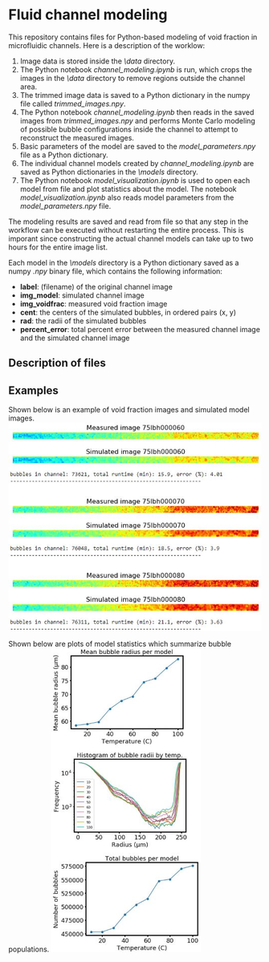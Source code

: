 # Fluid channel modeling

This repository contains files for Python-based modeling of void fraction in microfluidic channels. Here is a description of the worklow:
1. Image data is stored inside the *\data* directory.
2. The Python notebook *channel_modeling.ipynb* is run, which crops the images in the *\data* directory to remove regions outside the channel area.
3. The trimmed image data is saved to a Python dictionary in the numpy file called *trimmed_images.npy*.
4. The Python notebook *channel_modeling.ipynb* then reads in the saved images from *trimmed_images.npy* and performs Monte Carlo modeling of possible bubble configurations inside the channel to attempt to reconstruct the measured images.
5. Basic parameters of the model are saved to the *model_parameters.npy* file as a Python dictionary.
5. The individual channel models created by *channel_modeling.ipynb* are saved as Python dictionaries in the *\models* directory.
6. The Python notebook *model_visualization.ipynb* is used to open each model from file and plot statistics about the model. The notebook *model_visualization.ipynb* also reads model parameters from the *model_parameters.npy* file.


The modeling results are saved and read from file so that any step in the workflow can be executed without restarting the entire process. This is imporant since constructing the actual channel models can take up to two hours for the entire image list.


Each model in the *\models* directory is a Python dictionary saved as a numpy *.npy* binary file, which contains the following information:
* **label**: (filename) of the original channel image
* **img_model**: simulated channel image
* **img_voidfrac**: measured void fraction image
* **cent**: the centers of the simulated bubbles, in ordered pairs (x, y)
* **rad**: the radii of the simulated bubbles
* **percent_error**: total percent error between the measured channel image and the simulated channel image


## Description of files

## Examples
Shown below is an example of void fraction images and simulated model images.
![Example of channel images and models](./img/example_models.JPG)

Shown below are plots of model statistics which summarize bubble populations.
![Example of bubble statistics](./img/stats.JPG)